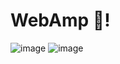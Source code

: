 # WebAmp 🎵!
![image](https://user-images.githubusercontent.com/73299058/179417681-80e597e8-2473-4234-8694-f6cf64360cee.png)
![image](https://user-images.githubusercontent.com/73299058/179417793-7644ba62-a4df-42c5-8846-9a940d087a48.png)
